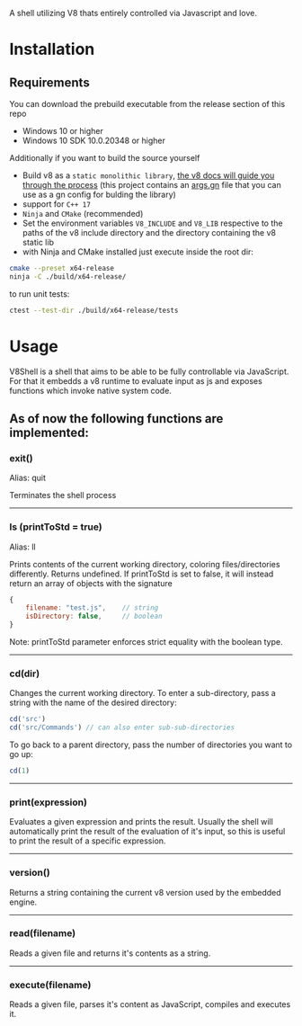 A shell utilizing V8 thats entirely controlled via Javascript and love.

# Installation
## Requirements

You can download the prebuild executable from the release section of this repo
- Windows 10 or higher
- Windows 10 SDK 10.0.20348 or higher

Additionally if you want to build the source yourself
- Build v8 as a `static monolithic library`, [the v8 docs will guide you through the process](https://v8.dev/docs)
(this project contains an [args.gn](./args.gn) file that you can use as a gn config
for bulding the library)
- support for `C++ 17`
- `Ninja` and `CMake` (recommended)
- Set the environment variables `V8_INCLUDE` and `V8_LIB` respective to the paths of the v8
include directory and the directory containing the v8 static lib
- with Ninja and CMake installed just execute inside the root dir:
```bash
cmake --preset x64-release
ninja -C ./build/x64-release/
```

to run unit tests:
```bash
ctest --test-dir ./build/x64-release/tests 
```

# Usage

V8Shell is a shell that aims to be able to be fully controllable via JavaScript.
For that it embedds a v8 runtime to evaluate input as js and exposes functions which
invoke native system code.

## As of now the following functions are implemented:

### exit()

Alias: quit

Terminates the shell process

---

### ls (printToStd = true)

Alias: ll

Prints contents of the current working directory, coloring files/directories differently. Returns undefined.
If printToStd is set to false, it will instead return an array of objects with the signature
```js
{
    filename: "test.js",    // string
    isDirectory: false,     // boolean
}
```
Note: printToStd parameter enforces strict equality with the boolean type.

---

### cd(dir)

Changes the current working directory. To enter a sub-directory, pass a string with the name
of the desired directory:
```js
cd('src')
cd('src/Commands') // can also enter sub-sub-directories
```
To go back to a parent directory, pass the number of directories you want to go up:
```js
cd(1)
```

---

### print(expression)

Evaluates a given expression and prints the result. Usually the shell will automatically
print the result of the evaluation of it's input, so this is useful to print the result
of a specific expression.

---

### version()

Returns a string containing the current v8 version used by the embedded engine.

---

### read(filename)

Reads a given file and returns it's contents as a string.

---

### execute(filename)

Reads a given file, parses it's content as JavaScript, compiles and executes it.
